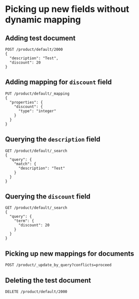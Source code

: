 # Picking up new fields without dynamic mapping

## Adding test document

```
POST /product/default/2000
{
  "description": "Test",
  "discount": 20
}
```

## Adding mapping for `discount` field

```
PUT /product/default/_mapping
{
  "properties": {
    "discount": {
      "type": "integer"
    }
  }
}
```

## Querying the `description` field

```
GET /product/default/_search
{
  "query": {
    "match": {
      "description": "Test"
    }
  }
}
```

## Querying the `discount` field

```
GET /product/default/_search
{
  "query": {
    "term": {
      "discount": 20
    }
  }
}
```

## Picking up new mappings for documents

```
POST /product/_update_by_query?conflicts=proceed
```

## Deleting the test document

```
DELETE /product/default/2000
```
